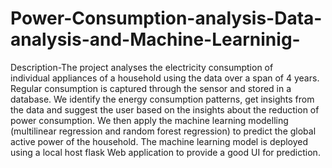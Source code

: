 # Power-Consumption-analysis-Data-analysis-and-Machine-Learninig-
Description-The project analyses the electricity consumption of individual appliances of a household using the data over a span of 4 years. Regular consumption is captured through the sensor and stored in a database. We identify the energy consumption patterns, get insights from the data and suggest the user based on the insights about the reduction of power consumption. We then apply the machine learning modelling (multilinear regression and random forest regression) to predict the global active power of the household. The machine learning model is deployed using a  local host flask Web application to provide a good UI for prediction.
